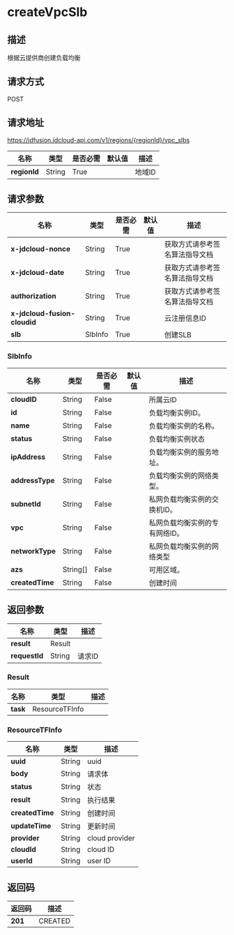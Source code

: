 # createVpcSlb


## 描述
根据云提供商创建负载均衡

## 请求方式
POST

## 请求地址
https://jdfusion.jdcloud-api.com/v1/regions/{regionId}/vpc_slbs

|名称|类型|是否必需|默认值|描述|
|---|---|---|---|---|
|**regionId**|String|True| |地域ID|

## 请求参数
|名称|类型|是否必需|默认值|描述|
|---|---|---|---|---|
|**x-jdcloud-nonce**|String|True| |获取方式请参考签名算法指导文档|
|**x-jdcloud-date**|String|True| |获取方式请参考签名算法指导文档|
|**authorization**|String|True| |获取方式请参考签名算法指导文档|
|**x-jdcloud-fusion-cloudid**|String|True| |云注册信息ID|
|**slb**|SlbInfo|True| |创建SLB|

### SlbInfo
|名称|类型|是否必需|默认值|描述|
|---|---|---|---|---|
|**cloudID**|String|False| |所属云ID|
|**id**|String|False| |负载均衡实例ID。|
|**name**|String|False| |负载均衡实例的名称。|
|**status**|String|False| |负载均衡实例状态|
|**ipAddress**|String|False| |负载均衡实例的服务地址。|
|**addressType**|String|False| |负载均衡实例的网络类型。|
|**subnetId**|String|False| |私网负载均衡实例的交换机ID。|
|**vpc**|String|False| |私网负载均衡实例的专有网络ID。|
|**networkType**|String|False| |私网负载均衡实例的网络类型|
|**azs**|String[]|False| |可用区域。|
|**createdTime**|String|False| |创建时间|

## 返回参数
|名称|类型|描述|
|---|---|---|
|**result**|Result| |
|**requestId**|String|请求ID|

### Result
|名称|类型|描述|
|---|---|---|
|**task**|ResourceTFInfo| |
### ResourceTFInfo
|名称|类型|描述|
|---|---|---|
|**uuid**|String|uuid|
|**body**|String|请求体|
|**status**|String|状态|
|**result**|String|执行结果|
|**createdTime**|String|创建时间|
|**updateTime**|String|更新时间|
|**provider**|String|cloud provider|
|**cloudId**|String|cloud ID|
|**userId**|String|user ID|

## 返回码
|返回码|描述|
|---|---|
|**201**|CREATED|
